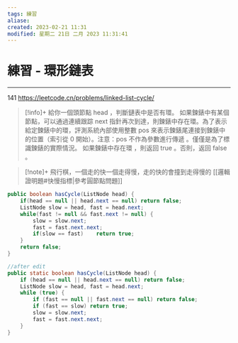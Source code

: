 ```yaml
---
tags: 練習
aliase: 
created: 2023-02-21 11:31
modified: 星期二 21日 二月 2023 11:31:41
---
```


# 練習 - 環形鏈表
***
141 https://leetcode.cn/problems/linked-list-cycle/


>[!info]+
>給你一個頭節點 head ，判斷鏈表中是否有環。
>如果鍊錶中有某個節點，可以通過連續跟踪 next 指針再次到達，則鍊錶中存在環。為了表示給定鍊錶中的環，評測系統內部使用整數 pos 來表示鍊錶尾連接到鍊錶中的位置（索引從 0 開始）。注意：pos 不作為參數進行傳遞 。僅僅是為了標識鍊錶的實際情況。
>如果鍊錶中存在環 ，則返回 true 。否則，返回 false 。



>[!note]+
>飛行棋，一個走的快一個走得慢，走的快的會撞到走得慢的
>[[邏輯證明題#快慢指標|參考圓節點問題]]

```java
public boolean hasCycle(ListNode head) {
	if(head == null || head.next == null) return false;
	ListNode slow = head, fast = head.next;
	while(fast != null && fast.next != null) {
		slow = slow.next;
		fast = fast.next.next;
		if(slow == fast)	return true;
	}
	return false;
}
```

```java
//after edit
public static boolean hasCycle(ListNode head) {
	if (head == null || head.next == null) return false;
	ListNode slow = head, fast = head.next;
	while (true) {
		if (fast == null || fast.next == null) return false;
		if (fast == slow) return true;
		slow = slow.next;
		fast = fast.next.next;
	}
}
```
